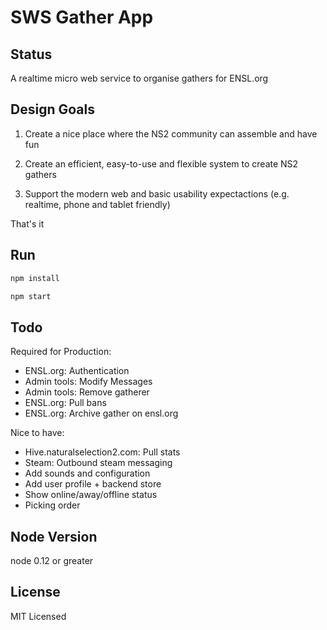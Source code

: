 # SWS Gather App

## Status

A realtime micro web service to organise gathers for ENSL.org

## Design Goals

1) Create a nice place where the NS2 community can assemble and have fun

2) Create an efficient, easy-to-use and flexible system to create NS2 gathers

3) Support the modern web and basic usability expectactions (e.g. realtime, phone and tablet friendly)

That's it

## Run

```bash
npm install

npm start
```

## Todo

Required for Production:

- ENSL.org: Authentication
- Admin tools: Modify Messages
- Admin tools: Remove gatherer
- ENSL.org: Pull bans
- ENSL.org: Archive gather on ensl.org

Nice to have:

- Hive.naturalselection2.com: Pull stats
- Steam: Outbound steam messaging
- Add sounds and configuration
- Add user profile + backend store
- Show online/away/offline status
- Picking order

## Node Version

node 0.12 or greater

## License

MIT Licensed
